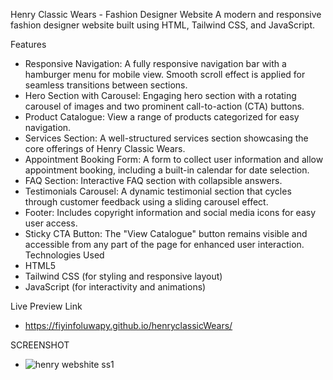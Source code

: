 Henry Classic Wears - Fashion Designer Website
A modern and responsive fashion designer website built using HTML, Tailwind CSS, and JavaScript.

Features
- Responsive Navigation: A fully responsive navigation bar with a hamburger menu for mobile view. Smooth scroll effect is applied for seamless transitions between sections.
- Hero Section with Carousel: Engaging hero section with a rotating carousel of images and two prominent call-to-action (CTA) buttons.
- Product Catalogue: View a range of products categorized for easy navigation.
- Services Section: A well-structured services section showcasing the core offerings of Henry Classic Wears.
- Appointment Booking Form: A form to collect user information and allow appointment booking, including a built-in calendar for date selection.
- FAQ Section: Interactive FAQ section with collapsible answers.
- Testimonials Carousel: A dynamic testimonial section that cycles through customer feedback using a sliding carousel effect.
- Footer: Includes copyright information and social media icons for easy user access.
- Sticky CTA Button: The "View Catalogue" button remains visible and accessible from any part of the page for enhanced user interaction.
Technologies Used
- HTML5
- Tailwind CSS (for styling and responsive layout)
- JavaScript (for interactivity and animations)

  
Live Preview Link 
- https://fiyinfoluwapy.github.io/henryclassicWears/


SCREENSHOT
- ![henry webshite ss1](https://github.com/user-attachments/assets/28f7da1b-4c57-4c44-b8b5-24d36df97513)
